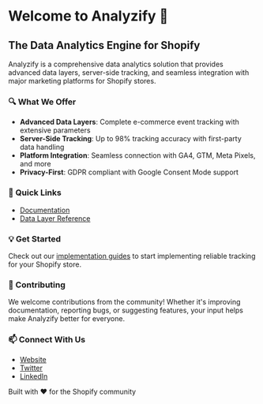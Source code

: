 # Welcome to Analyzify 👋

## The Data Analytics Engine for Shopify

Analyzify is a comprehensive data analytics solution that provides advanced data layers, server-side tracking, and seamless integration with major marketing platforms for Shopify stores.

### 🔍 What We Offer

- **Advanced Data Layers**: Complete e-commerce event tracking with extensive parameters
- **Server-Side Tracking**: Up to 98% tracking accuracy with first-party data handling
- **Platform Integration**: Seamless connection with GA4, GTM, Meta Pixels, and more
- **Privacy-First**: GDPR compliant with Google Consent Mode support

### 🚀 Quick Links

- [Documentation](https://docs.analyzify.com)
- [Data Layer Reference](https://docs.analyzify.com/data-layers-parameters)

### 💡 Get Started

Check out our [implementation guides](https://docs.analyzify.com) to start implementing reliable tracking for your Shopify store.

### 🤝 Contributing

We welcome contributions from the community! Whether it's improving documentation, reporting bugs, or suggesting features, your input helps make Analyzify better for everyone.

### 📫 Connect With Us

- [Website](https://analyzify.com)
- [Twitter](https://twitter.com/analyzify)
- [LinkedIn](https://linkedin.com/company/analyzify)

Built with ❤️ for the Shopify community
